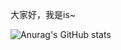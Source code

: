 大家好，我是is~

![Anurag's GitHub stats](https://github-readme-stats.vercel.app/api?lajiangw=anuraghazra&show_icons=true&theme=radical)
